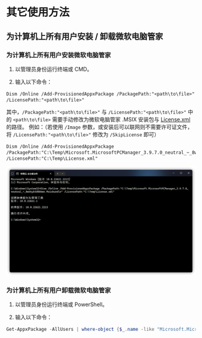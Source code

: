 # 其它使用方法

## 为计算机上所有用户安装 / 卸载微软电脑管家

### 为计算机上所有用户安装微软电脑管家
1. 以管理员身份运行终端或 CMD。

2. 输入以下命令：

```CMD
Dism /Online /Add-ProvisionedAppxPackage /PackagePath:"<path\to\file>" /LicensePath:"<path\to\file>"
```

其中，`/PackagePath:"<path\to\file>"` 与 `/LicensePath:"<path\to\file>"` 中的 `<path\to\file>` 需要手动修改为微软电脑管家 .MSIX 安装包与 [License.xml](https://gbcs6-my.sharepoint.com/:u:/g/personal/gucats_gbcs6_onmicrosoft_com/EeoC00Vg3qVAhtN8BnKKU8cBd1cNJ4kpoagohN0D__Fk0w) 的路径。
例如：（若使用 `/Image` 参数，或安装后可以联网则不需要许可证文件，将 `/LicensePath:"<path\to\file>"` 修改为 `/SkipLicense` 即可）

```CMD
Dism /Online /Add-ProvisionedAppxPackage /PackagePath:"C:\Temp\Microsoft.MicrosoftPCManager_3.9.7.0_neutral_~_8wekyb3d8bbwe.Msixbundle" /LicensePath:"C:\Temp\License.xml"
```

![](../assets/problem-solving/other-usage/install-for-all.png)

### 为计算机上所有用户卸载微软电脑管家
1. 以管理员身份运行终端或 PowerShell。

2. 输入以下命令：

```PowerShell
Get-AppxPackage -AllUsers | where-object {$_.name -like "Microsoft.MicrosoftPCManager"} | Remove-AppxPackage -AllUsers
```